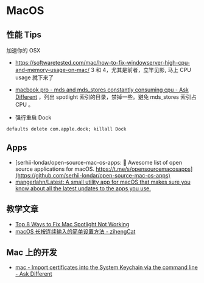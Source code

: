 MacOS
===

## 性能 Tips

加速你的 OSX

- https://softwaretested.com/mac/how-to-fix-windowserver-high-cpu-and-memory-usage-on-mac/ 
3 和 4，尤其是前者，立竿见影, 马上 CPU usage 就下来了
- [macbook pro - mds and mds_stores constantly consuming cpu - Ask Different](https://apple.stackexchange.com/questions/144474/mds-and-mds-stores-constantly-consuming-cpu) ，列出 spotlight 索引的目录，禁掉一些。避免 mds_stores 索引占 CPU 。

- 强行重启 Dock 
```
defaults delete com.apple.dock; killall Dock
```

## Apps

- [serhii-londar/open-source-mac-os-apps: 🚀 Awesome list of open source applications for macOS. https://t.me/s/opensourcemacosapps](https://github.com/serhii-londar/open-source-mac-os-apps)
- [mangerlahn/Latest: A small utility app for macOS that makes sure you know about all the latest updates to the apps you use.](https://github.com/mangerlahn/latest)

## 教学文章

- [Top 8 Ways to Fix Mac Spotlight Not Working](https://www.anyrecover.com/mac-tips/mac-spotlight-not-working/)
- [macOS 长按连续输入的简单设置方法 - zihengCat](https://zihengcat.github.io/2018/08/02/simple-ways-to-set-macos-consecutive-input/)


## Mac 上的开发

- [mac - Import certificates into the System Keychain via the command line - Ask Different](https://apple.stackexchange.com/questions/80623/import-certificates-into-the-system-keychain-via-the-command-line)